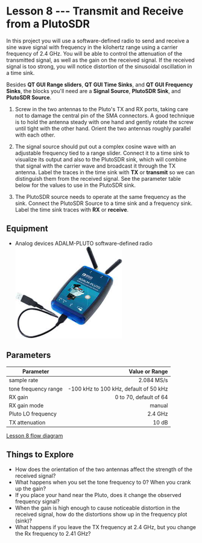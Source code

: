 # Lesson 8 --- Transmit and Receive from a PlutoSDR

In this project you will use a software-defined radio to send and receive a sine wave signal with frequency in the kilohertz range using a carrier frequency of 2.4 GHz. You will be able to control the attenuation of the transmitted signal, as well as the gain on the received signal. If the received signal is too strong, you will notice distortion of the sinusoidal oscillation in a time sink.

Besides **QT GUI Range sliders**, **QT GUI Time Sinks**, and **QT GUI Frequency Sinks**, the blocks you'll need are a **Signal Source**, **PlutoSDR Sink**, and **PlutoSDR Source**.

1. Screw in the two antennas to the Pluto's TX and RX ports, taking care not to damage the central pin of the SMA connectors. A good technique is to hold the antenna steady with one hand and gently rotate the screw until tight with the other hand. Orient the two antennas roughly parallel with each other.

2. The signal source should put out a complex cosine wave with an adjustable frequency tied to a range slider. Connect it to a time sink to visualize its output and also to the PlutoSDR sink, which will combine that signal with the carrier wave and broadcast it through the TX antenna. Label the traces in the time sink with **TX** or **transmit** so we can distinguish them from the received signal. See the parameter table below for the values to use in the PlutoSDR sink.

3. The PlutoSDR source needs to operate at the same frequency as the sink. Connect the PlutoSDR Source to a time sink and a frequency sink. Label the time sink traces with **RX** or **receive**.


## Equipment

- Analog devices ADALM-PLUTO software-defined radio ![Analog devices ADALM-PLUTO software-defined radio](figs/ADALM-Pluto.jpg)


## Parameters

| Parameter            | Value or Range                         |
| ----------------     | --------------:                        |
| sample rate          | 2.084 MS/s                             |
| tone frequency range | -100 kHz to 100 kHz, default of 50 kHz |
| RX gain              | 0 to 70, default of 64                 |
| RX gain mode         | manual                                 |
| Pluto LO frequency   | 2.4 GHz                                |
| TX attenuation       | 10 dB                                  |




[Lesson 8 flow diagram](figs/flow/lesson08-flowdiagram.png)

## Things to Explore

- How does the orientation of the two antennas affect the strength of the received signal?
- What happens when you set the tone frequency to 0? When you crank up the gain?
- If you place your hand near the Pluto, does it change the observed frequency signal?
- When the gain is high enough to cause noticeable distortion in the received signal, how do the distortions show up in the frequency plot (sink)?
- What happens if you leave the TX frequency at 2.4 GHz, but you change the Rx frequency to 2.41 GHz?
